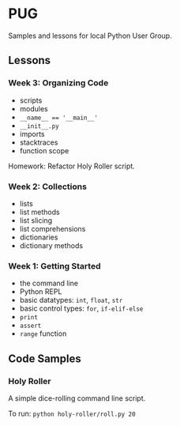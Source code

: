 # PUG

Samples and lessons for local Python User Group.

## Lessons

### Week 3: Organizing Code
- scripts
- modules
- `__name__ == '__main__'`
- `__init__.py`
- imports
- stacktraces
- function scope

Homework: Refactor Holy Roller script.

### Week 2: Collections
- lists
- list methods
- list slicing
- list comprehensions
- dictionaries
- dictionary methods

### Week 1: Getting Started
- the command line
- Python REPL
- basic datatypes: `int`, `float`, `str`
- basic control types: `for`, `if-elif-else`
- `print`
- `assert`
- `range` function

## Code Samples

### Holy Roller

A simple dice-rolling command line script.

To run: `python holy-roller/roll.py 20`

